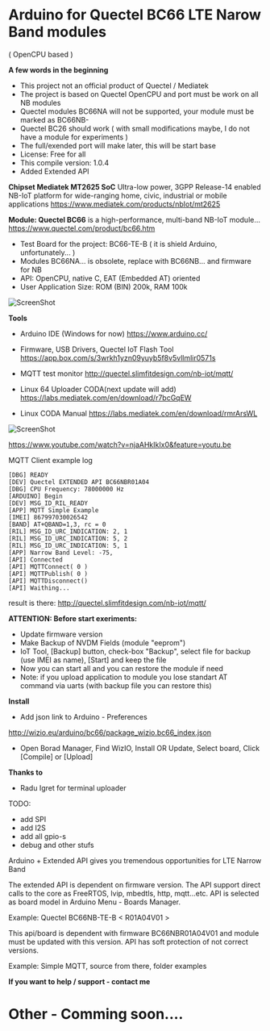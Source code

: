 # Arduino for Quectel BC66 LTE Narow Band modules 
( OpenCPU based )

**A few words in the beginning**
* This project not an official product of Quectel / Mediatek
* The project is based on Quectel OpenCPU and port must be work on all NB modules
* Quectel modules BC66NA will not be supported, your module must be marked as BC66NB-
* Quectel BC26 should work ( with small modifications maybe, I do not have a module for experiments )
* The full/exended port will make later, this will be start base
* License: Free for all
* This compile version: 1.0.4
* Added Extended API


**Chipset Mediatek MT2625 SoC**
Ultra-low power, 3GPP Release-14 enabled NB-IoT platform for wide-ranging home, civic, industrial or mobile applications
https://www.mediatek.com/products/nbIot/mt2625


**Module: Quectel BC66**
is a high-performance, multi-band NB-IoT module...
https://www.quectel.com/product/bc66.htm
* Test Board for the project: BC66-TE-B ( it is shield Arduino, unfortunately... )
* Modules BC66NA... is obsolete, replace with BC66NB... and firmware for NB
* API: OpenCPU, native C, EAT (Embedded AT) oriented
* User Application Size: ROM (BIN) 200k, RAM 100k

![ScreenShot](https://raw.githubusercontent.com/Wiz-IO/Arduino_MT2625_BC66/master/board.jpg)

**Tools**
* Arduino IDE (Windows for now)
https://www.arduino.cc/
* Firmware, USB Drivers, Quectel IoT Flash Tool
https://app.box.com/s/3wrkh1yzn09yuyb5f8v5vllmlir0571s
* MQTT test monitor 
http://quectel.slimfitdesign.com/nb-iot/mqtt/

* Linux 64 Uploader CODA(next update will add)
https://labs.mediatek.com/en/download/r7bcGqEW
* Linux CODA Manual
https://labs.mediatek.com/en/download/rmrArsWL


![ScreenShot](https://raw.githubusercontent.com/Wiz-IO/Arduino-Quectel-BC66/master/images/arduino.png)

https://www.youtube.com/watch?v=njaAHkIkIx0&feature=youtu.be

MQTT Client example log
```
[DBG] READY
[DEV] Quectel EXTENDED API BC66NBR01A04
[DBG] CPU Frequency: 78000000 Hz
[ARDUINO] Begin
[DEV] MSG_ID_RIL_READY
[APP] MQTT Simple Example
[IMEI] 867997030026542
[BAND] AT+QBAND=1,3, rc = 0
[RIL] MSG_ID_URC_INDICATION: 2, 1
[RIL] MSG_ID_URC_INDICATION: 5, 2
[RIL] MSG_ID_URC_INDICATION: 5, 1
[APP] Narrow Band Level: -75,
[API] Connected
[API] MQTTConnect( 0 )
[API] MQTTPublish( 0 )
[API] MQTTDisconnect()
[API] Waithing...
```
result is there: http://quectel.slimfitdesign.com/nb-iot/mqtt/ 

**ATTENTION: Before start exeriments:**
* Update firmware version
* Make Backup of NVDM Fields (module "eeprom")
* IoT Tool, [Backup] button, check-box "Backup", select file for backup (use IMEI as name), [Start] and keep the file
* Now you can start all and you can restore the module if need
* Note: if you upload application to module you lose standart AT command via uarts (with backup file you can restore this)


**Install**

* Add json link to Arduino - Preferences 

http://wizio.eu/arduino/bc66/package_wizio.bc66_index.json

* Open Borad Manager, Find WizIO, Install OR Update, Select board, Click [Compile] or [Upload]


**Thanks to**

* Radu Igret for terminal uploader


TODO:
* add SPI
* add I2S
* add all gpio-s
* debug and other stufs


Arduino + Extended API gives you tremendous opportunities for LTE Narrow Band

The extended API is dependent on firmware version.
The API support direct calls to the core as FreeRTOS, lvip, mbedtls, http, mqtt...etc.
API is selected as board model in Arduino Menu - Boards Manager.

Example: Quectel BC66NB-TE-B < R01A04V01 >

This api/board is dependent with firmware BC66NBR01A04V01 and module must be updated with this version.
API has soft protection of not correct versions.

Example: Simple MQTT, source from there, folder examples



**If you want to help / support - contact me**

# Other - Comming soon....
